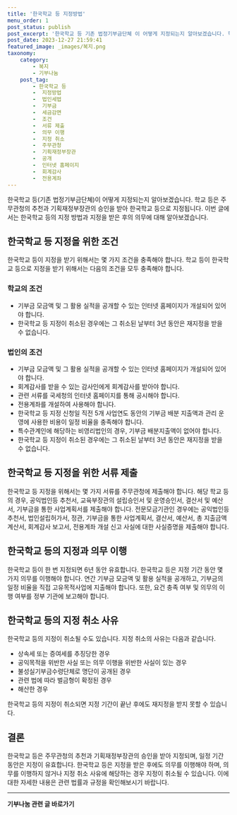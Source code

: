```yaml
---
title: '한국학교 등 지정방법'
menu_order: 1
post_status: publish
post_excerpt: '한국학교 등 기존 법정기부금단쳬 이 어떻게 지정되는지 알아보겠습니다. 학교 등은 주무관청의 추천과 기획재정부장관의 승인을 받아 한국학교 등으로 지정됩니다. 이번 글에서는 한국학교 등의 지정 방법과 지정을 받은 후의 의무에 대해 알아보겠습니다.'
post_date: 2023-12-27 21:59:41
featured_image: _images/복지.png
taxonomy:
    category:
        - 복지
        - 기부나눔
    post_tag:
        - 한국학교 등
        -  지정방법
        -  법인세법
        -  기부금
        -  세금감면
        -  조건
        -  서류 제출
        -  의무 이행
        -  지정 취소
        -  주무관청
        -  기획재정부장관
        -  공개
        -  인터넷 홈페이지
        -  회계감사
        -  전용계좌
---
```



한국학교 등(기존 법정기부금단쳬)이 어떻게 지정되는지 알아보겠습니다. 학교 등은 주무관청의 추천과 기획재정부장관의 승인을 받아 한국학교 등으로 지정됩니다. 이번 글에서는 한국학교 등의 지정 방법과 지정을 받은 후의 의무에 대해 알아보겠습니다.

## 한국학교 등 지정을 위한 조건

한국학교 등이 지정을 받기 위해서는 몇 가지 조건을 충족해야 합니다. 학교 등이 한국학교 등으로 지정을 받기 위해서는 다음의 조건을 모두 충족해야 합니다.

### 학교의 조건
- 기부금 모금액 및 그 활용 실적을 공개할 수 있는 인터넷 홈페이지가 개설되어 있어야 합니다.
- 한국학교 등 지정이 취소된 경우에는 그 취소된 날부터 3년 동안은 재지정을 받을 수 없습니다.

### 법인의 조건
- 기부금 모금액 및 그 활용 실적을 공개할 수 있는 인터넷 홈페이지가 개설되어 있어야 합니다.
- 회계감사를 받을 수 있는 감사인에게 회계감사를 받아야 합니다.
- 관련 서류를 국세청의 인터넷 홈페이지를 통해 공시해야 합니다.
- 전용계좌를 개설하여 사용해야 합니다.
- 한국학교 등 지정 신청일 직전 5개 사업연도 동안의 기부금 배분 지출액과 관리 운영에 사용한 비용이 일정 비율을 충족해야 합니다.
- 특수관계인에 해당하는 비영리법인의 경우, 기부금 배분지출액이 없어야 합니다.
- 한국학교 등 지정이 취소된 경우에는 그 취소된 날부터 3년 동안은 재지정을 받을 수 없습니다.

## 한국학교 등 지정을 위한 서류 제출

한국학교 등 지정을 위해서는 몇 가지 서류를 주무관청에 제출해야 합니다. 해당 학교 등의 경우, 공익법인등 추천서, 교육부장관의 설립승인서 및 운영승인서, 결산서 및 예산서, 기부금을 통한 사업계획서를 제출해야 합니다. 전문모금기관인 경우에는 공익법인등 추천서, 법인설립허가서, 정관, 기부금을 통한 사업계획서, 결산서, 예산서, 총 지출금액 계산서, 회계감사 보고서, 전용계좌 개설 신고 사실에 대한 사실증명을 제출해야 합니다.

## 한국학교 등의 지정과 의무 이행

한국학교 등이 한 번 지정되면 6년 동안 유효합니다. 한국학교 등은 지정 기간 동안 몇 가지 의무를 이행해야 합니다. 연간 기부금 모금액 및 활용 실적을 공개하고, 기부금의 일정 비율을 직접 고유목적사업에 지출해야 합니다. 또한, 요건 충족 여부 및 의무의 이행 여부를 정부 기관에 보고해야 합니다.

## 한국학교 등의 지정 취소 사유

한국학교 등의 지정이 취소될 수도 있습니다. 지정 취소의 사유는 다음과 같습니다.
- 상속세 또는 증여세를 추징당한 경우
- 공익목적을 위반한 사실 또는 의무 이행을 위반한 사실이 있는 경우
- 불성실기부금수령단체로 명단이 공개된 경우
- 관련 법에 따라 벌금형이 확정된 경우
- 해산한 경우

한국학교 등의 지정이 취소되면 지정 기간이 끝난 후에도 재지정을 받지 못할 수 있습니다.

## 결론

한국학교 등은 주무관청의 추천과 기획재정부장관의 승인을 받아 지정되며, 일정 기간 동안은 지정이 유효합니다. 한국학교 등은 지정을 받은 후에도 의무를 이행해야 하며, 의무를 이행하지 않거나 지정 취소 사유에 해당하는 경우 지정이 취소될 수 있습니다. 이에 대한 자세한 내용은 관련 법률과 규정을 확인해보시기 바랍니다.


<!-- wp:separator -->
<hr class="wp-block-separator has-alpha-channel-opacity"/>
<!-- /wp:separator -->

<!-- wp:group {"backgroundColor":"base","layout":{"type":"constrained"}} -->
<div class="wp-block-group has-base-background-color has-background"><!-- wp:paragraph {"align":"center","fontSize":"medium"} -->
<p class="has-text-align-center has-large-font-size"><strong>기부나눔 관련 글 바로가기</strong></p>
<!-- /wp:paragraph -->


<!-- wp:latest-posts
{"categories":[{"id":15165,"count":19,"description":"","link":"https://uknowlaw.com/category/%ea%b8%b0%eb%b6%80%eb%82%98%eb%88%94/","name":"기부나눔","slug":"기부나눔","taxonomy":"category","parent":0,"meta":[],"_links":{"self":[{"href":"https://uknowlaw.com/wp-json/wp/v2/categories/15165"}],"collection":[{"href":"https://uknowlaw.com/wp-json/wp/v2/categories"}],"about":[{"href":"https://uknowlaw.com/wp-json/wp/v2/taxonomies/category"}],"wp:post_type":[{"href":"https://uknowlaw.com/wp-json/wp/v2/posts?categories=15165"}],"curies":[{"name":"wp","href":"https://api.w.org/{rel}","templated":true}]}}],"postsToShow":100,"excerptLength":28,"postLayout":"grid","columns":2,"featuredImageAlign":"left","featuredImageSizeSlug":"large","fontSize":"small"} /--></div>
<!-- /wp:group -->